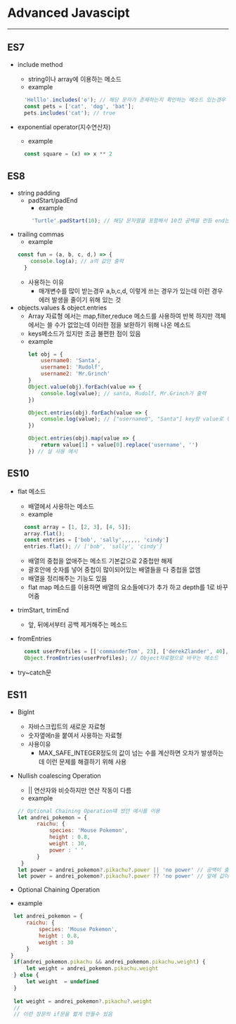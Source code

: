 Advanced Javascipt
==================
<hr/>

## ES7

+ include method
    - string이나 array에 이용하는 메소드
    - example
  ```javascript
    'Helllo'.includes('o'); // 해당 문자가 존재하는지 확인하는 메소드 있는경우 true반환 없는경우 false반환
    const pets = ['cat', 'dog', 'bat'];
    pets.includes('cat'); // true
  ```
  
+ exponential operator(지수연산자)
    - example
  ```javascript
    const square = (x) => x ** 2 
  ```
  
## ES8

+ string padding
  - padStart/padEnd
    * example
     ```javascript
      'Turtle'.padStart(10); // 해당 문자열을 포함해서 10칸 공백을 만듬 end는 반대
     ```
+ trailing commas
    * example
    ```javascript
    const fun = (a, b, c, d,) => {
        console.log(a); // a의 값만 출력
      }
    ```
    * 사용하는 이유
        - 매개변수를 많이 받는경우 a,b,c,d, 이렇게 쓰는 경우가 있는데 이런 경우 에러 발생을 줄이기 위해 있는 것
+ objects.values & object.entries
  - Array 자료형 에서는 map,filter,reduce 메소드를 사용하여 반복 하지만 객체에서는 쓸 수가 없었는데 이러한 점을 보완하기 위해 나온 메소드
  - keys메소드가 있지만 조금 불편한 점이 있음
  - example
    ```javascript
    let obj = {
        username0: 'Santa',
        username1: 'Rudolf',
        username2: 'Mr.Grinch'
    }
    Object.value(obj).forEach(value => {
        console.log(value); // santa, Rudolf, Mr.Grinch가 출력
    })
    
    Object.entries(obj).forEach(value => {
        console.log(value); // ["username0", "Santa"] key랑 value로 묶인 배열을 리턴
    })
    
    Object.entries(obj).map(value => {
        return value[1] + value[0].replace('username', '')
    }) // 실 사용 예시
    ```
## ES10
+ flat 메소드
  -  배열에서 사용하는 메소드
  -  example
  ```javascript
    const array = [1, [2, 3], [4, 5]];
    array.flat();
    const entries = ['bob', 'sally',,,,,, 'cindy']
    entries.flat(); // ['bob', 'sally', 'cindy']
  ```
  - 배열의 중첩을 없애주는 메소드 기본값으로 2중첩만 해제
  - 괄호안에 숫자를 넣어 중첩이 많이되어있는 배열들을 다 중첩을 없앰  
  - 배열을 정리해주는 기능도 있음  
  - flat map 메소드를 이용하면 배열의 요소들에다가 추가 하고 depth를 1로 바꾸어줌
 
+ trimStart, trimEnd
  - 앞, 뒤에서부터 공백 제거해주는 메소드
+ fromEntries
  ```javascript
    const userProfiles = [['commanderTom', 23], ['derekZlander', 40], ['hansel', 18]]
    Object.fromEntries(userProfiles); // Object자료형으로 바꾸는 메소드
  ```
+ try~catch문

## ES11
+ BigInt
  - 자바스크립트의 새로운 자료형
  - 숫자옆에n을 붙여서 사용하는 자료형
  - 사용이유
    * MAX_SAFE_INTEGER정도의 값이 넘는 수를 계산하면 오차가 발생하는데 이런 문제를 해결하기 위해 사용 

+ Nullish coalescing Operation
  - || 연산자와 비슷하지만 연산 작동이 다름
  - example 
  ```javascript
  // Optional Chaining Operation떄 썼던 예시를 이용
  let andrei_pokemon = {
        raichu: {
            species: 'Mouse Pokemon',
            height : 0.8,
            weight : 30,
            power : ' '
        }
   }
  let power = andrei_pokemon?.pikachu?.power || 'no power' // 공백이 출력되어야 하는데 'no power'가 출력 
  let power = andrei_pokemon?.pikachu?.power ?? 'no power' // 앞에 값이 null이나 undefined 인 경우 false를 리턴
  ```

+ Optional Chaining Operation
 - example
  ```javascript
    let andrei_pokemon = {
        raichu: {
            species: 'Mouse Pokemon',
            height : 0.8,
            weight : 30
        }
   }  
    if(andrei_pokemon.pikachu && andrei_pokemon.pikachu.weight) {
        let weight = andrei_pokemon.pikachu.weight
    } else {
        let weight  = undefined
    }
    
    let weight = andrei_pokemon?.pikachu?.weight
    //
    // 이런 장문의 if문을 짧게 만들수 있음
  ```